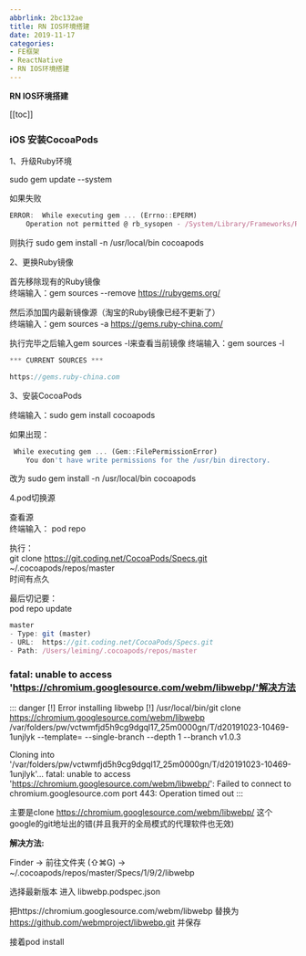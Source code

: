 ```yaml
---
abbrlink: 2bc132ae
title: RN IOS环境搭建
date: 2019-11-17
categories: 
- FE框架 
- ReactNative
- RN IOS环境搭建
---
```


<strong class='old-blog'>RN IOS环境搭建</strong>

[[toc]]

### iOS 安装CocoaPods

1、升级Ruby环境

sudo gem update --system

如果失败

```javascript
ERROR:  While executing gem ... (Errno::EPERM)
    Operation not permitted @ rb_sysopen - /System/Library/Frameworks/Ruby.framework/Versions/2.3/usr/bin/gem
```
则执行
sudo gem install -n /usr/local/bin cocoapods

2、更换Ruby镜像

首先移除现有的Ruby镜像<br/>
终端输入：gem sources --remove https://rubygems.org/

然后添加国内最新镜像源（淘宝的Ruby镜像已经不更新了）<br/>
终端输入：gem sources -a https://gems.ruby-china.com/

执行完毕之后输入gem sources -l来查看当前镜像
终端输入：gem sources -l

```javascript
*** CURRENT SOURCES ***

https://gems.ruby-china.com
```

3、安装CocoaPods

终端输入：sudo gem install cocoapods

如果出现：
```javascript
 While executing gem ... (Gem::FilePermissionError)
    You don't have write permissions for the /usr/bin directory.
```

改为 sudo gem install -n /usr/local/bin cocoapods

4.pod切换源

查看源 <br/>
终端输入： pod repo

执行：<br/>
git clone https://git.coding.net/CocoaPods/Specs.git ~/.cocoapods/repos/master<br/>
时间有点久

最后切记要：<br/>
pod repo update

```javascript
master
- Type: git (master)
- URL:  https://git.coding.net/CocoaPods/Specs.git
- Path: /Users/leiming/.cocoapods/repos/master
```


### fatal: unable to access 'https://chromium.googlesource.com/webm/libwebp/'解决方法

::: danger
[!] Error installing libwebp
[!] /usr/local/bin/git clone https://chromium.googlesource.com/webm/libwebp /var/folders/pw/vctwmfjd5h9cg9dgql17_25m0000gn/T/d20191023-10469-1unjlyk --template= --single-branch --depth 1 --branch v1.0.3

Cloning into '/var/folders/pw/vctwmfjd5h9cg9dgql17_25m0000gn/T/d20191023-10469-1unjlyk'...
fatal: unable to access 'https://chromium.googlesource.com/webm/libwebp/': Failed to connect to chromium.googlesource.com port 443: Operation timed out
:::

主要是clone https://chromium.googlesource.com/webm/libwebp/ 这个google的git地址出的错(并且我开的全局模式的代理软件也无效)

**解决方法:**

Finder -> 前往文件夹 (⇧⌘G) -> ~/.cocoapods/repos/master/Specs/1/9/2/libwebp

选择最新版本   进入 libwebp.podspec.json 

把https://chromium.googlesource.com/webm/libwebp 替换为 https://github.com/webmproject/libwebp.git 并保存

接着pod install
